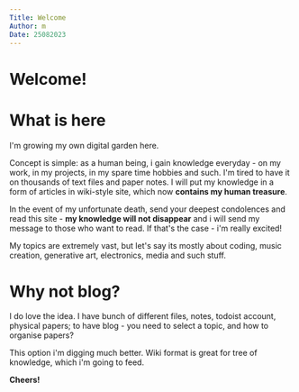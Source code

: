```yaml
---
Title: Welcome
Author: m
Date: 25082023
---
```


# Welcome!

# What is here
I'm growing my own digital garden here.

Concept is simple: as a human being, i gain knowledge everyday - on my work, in my projects, in my spare time hobbies and such. I'm tired to have it on thousands of text files and paper notes. I will put my knowledge in a form of articles in wiki-style site, which now **contains my human treasure**.

In the event of my unfortunate death, send your deepest condolences and read this site - **my knowledge will not disappear** and i will send my message to those who want to read.
If that's the case - i'm really excited!

My topics are extremely vast, but let's say its mostly about coding, music creation, generative art, electronics, media and such stuff.

# Why not blog?
I do love the idea. I have bunch of different files, notes, todoist account, physical papers; to have blog - you need to select a topic, and how to organise papers?

This option i'm digging much better. Wiki format is great for tree of knowledge, which i'm going to feed.

**Cheers!**
